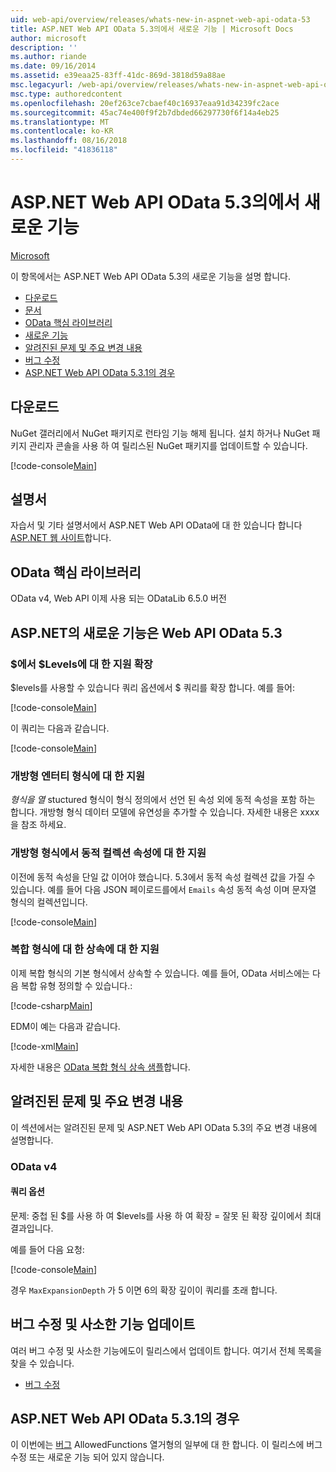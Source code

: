 ```yaml
---
uid: web-api/overview/releases/whats-new-in-aspnet-web-api-odata-53
title: ASP.NET Web API OData 5.3의에서 새로운 기능 | Microsoft Docs
author: microsoft
description: ''
ms.author: riande
ms.date: 09/16/2014
ms.assetid: e39eaa25-83ff-41dc-869d-3818d59a88ae
msc.legacyurl: /web-api/overview/releases/whats-new-in-aspnet-web-api-odata-53
msc.type: authoredcontent
ms.openlocfilehash: 20ef263ce7cbaef40c16937eaa91d34239fc2ace
ms.sourcegitcommit: 45ac74e400f9f2b7dbded66297730f6f14a4eb25
ms.translationtype: MT
ms.contentlocale: ko-KR
ms.lasthandoff: 08/16/2018
ms.locfileid: "41836118"
---
```

<a name="whats-new-in-aspnet-web-api-odata-53"></a>ASP.NET Web API OData 5.3의에서 새로운 기능
====================
[Microsoft](https://github.com/microsoft)

이 항목에서는 ASP.NET Web API OData 5.3의 새로운 기능을 설명 합니다.

- [다운로드](#download)
- [문서](#documentation)
- [OData 핵심 라이브러리](#corelib)
- [새로운 기능](#newf)
- [알려진된 문제 및 주요 변경 내용](#known-issues)
- [버그 수정](#bug-fixes)
- [ASP.NET Web API OData 5.3.1의 경우](#OD)

<a id="download"></a>
## <a name="download"></a>다운로드

NuGet 갤러리에서 NuGet 패키지로 런타임 기능 해제 됩니다. 설치 하거나 NuGet 패키지 관리자 콘솔을 사용 하 여 릴리스된 NuGet 패키지를 업데이트할 수 있습니다.

[!code-console[Main](whats-new-in-aspnet-web-api-odata-53/samples/sample1.cmd)]

<a id="documentation"></a>
## <a name="documentation"></a>설명서

자습서 및 기타 설명서에서 ASP.NET Web API OData에 대 한 있습니다 합니다 [ASP.NET 웹 사이트](../odata-support-in-aspnet-web-api/index.md)합니다.

<a id="corelib"></a>
## <a name="odata-core-libraries"></a>OData 핵심 라이브러리

OData v4, Web API 이제 사용 되는 ODataLib 6.5.0 버전

<a id="newf"></a>
## <a name="new-features-in-aspnet-web-api-odata-53"></a>ASP.NET의 새로운 기능은 Web API OData 5.3

### <a name="support-for-levels-in-expand"></a>$에서 $Levels에 대 한 지원 확장

$levels를 사용할 수 있습니다 쿼리 옵션에서 $ 쿼리를 확장 합니다. 예를 들어:

[!code-console[Main](whats-new-in-aspnet-web-api-odata-53/samples/sample2.cmd)]

이 쿼리는 다음과 같습니다.

[!code-console[Main](whats-new-in-aspnet-web-api-odata-53/samples/sample3.cmd)]

<a id="open-entity-types"></a>
### <a name="support-for-open-entity-types"></a>개방형 엔터티 형식에 대 한 지원

*형식을 열* stuctured 형식이 형식 정의에서 선언 된 속성 외에 동적 속성을 포함 하는 합니다. 개방형 형식 데이터 모델에 유연성을 추가할 수 있습니다. 자세한 내용은 xxxx을 참조 하세요.

### <a name="support-for-dynamic-collection-properties-in-open-types"></a>개방형 형식에서 동적 컬렉션 속성에 대 한 지원

이전에 동적 속성을 단일 값 이어야 했습니다. 5.3에서 동적 속성 컬렉션 값을 가질 수 있습니다. 예를 들어 다음 JSON 페이로드를에서 `Emails` 속성 동적 속성 이며 문자열 형식의 컬렉션입니다.

[!code-console[Main](whats-new-in-aspnet-web-api-odata-53/samples/sample4.cmd)]

### <a name="support-for-inheritance-for-complex-types"></a>복합 형식에 대 한 상속에 대 한 지원

이제 복합 형식의 기본 형식에서 상속할 수 있습니다. 예를 들어, OData 서비스에는 다음 복합 유형 정의할 수 있습니다.:

[!code-csharp[Main](whats-new-in-aspnet-web-api-odata-53/samples/sample5.cs)]

EDM이 예는 다음과 같습니다.

[!code-xml[Main](whats-new-in-aspnet-web-api-odata-53/samples/sample6.xml?highlight=8,15)]

자세한 내용은 [OData 복합 형식 상속 샘플](http://aspnet.codeplex.com/SourceControl/latest#Samples/WebApi/OData/v4/ODataComplexTypeInheritanceSample/ReadMe.txt)합니다.

<a id="known-issues"></a>
## <a name="known-issues-and-breaking-changes"></a>알려진된 문제 및 주요 변경 내용

이 섹션에서는 알려진된 문제 및 ASP.NET Web API OData 5.3의 주요 변경 내용에 설명합니다.

### <a name="odata-v4"></a>OData v4

#### <a name="query-options"></a>쿼리 옵션

문제: 중첩 된 $를 사용 하 여 $levels를 사용 하 여 확장 = 잘못 된 확장 깊이에서 최대 결과입니다.

예를 들어 다음 요청:

[!code-console[Main](whats-new-in-aspnet-web-api-odata-53/samples/sample7.cmd)]

경우 `MaxExpansionDepth` 가 5 이면 6의 확장 깊이이 쿼리를 초래 합니다.

<a id="bug-fixes"></a>
## <a name="bug-fixes-and-minor-feature-updates"></a>버그 수정 및 사소한 기능 업데이트

여러 버그 수정 및 사소한 기능에도이 릴리스에서 업데이트 합니다. 여기서 전체 목록을 찾을 수 있습니다.

- [버그 수정](https://aspnetwebstack.codeplex.com/workitem/list/advanced?keyword=&status=All&type=All&priority=All&release=v5.3%20Beta&assignedTo=All&component=Web%20API|Web%20API%20OData&sortField=AssignedTo&sortDirection=Ascending&page=0&reasonClosed=Fixed)

<a id="OD"></a>
## <a name="aspnet-web-api-odata-531"></a>ASP.NET Web API OData 5.3.1의 경우

이 이번에는 [버그](https://aspnetwebstack.codeplex.com/workitem/list/advanced?keyword=&amp;status=All&amp;type=All&amp;priority=All&amp;release=v5.3.1%20Beta&amp;assignedTo=All&amp;component=Web%20API%20OData&amp;sortField=LastUpdatedDate&amp;sortDirection=Descending&amp;page=0&amp;reasonClosed=All) AllowedFunctions 열거형의 일부에 대 한 합니다. 이 릴리스에 버그 수정 또는 새로운 기능 되어 있지 않습니다.
